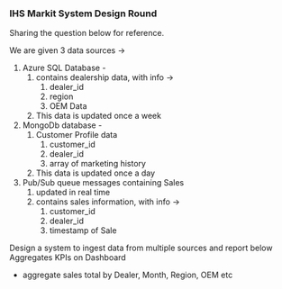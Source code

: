 ### IHS Markit System Design Round

Sharing the question below for reference.

We are given 3 data sources ->
1. Azure SQL Database -
   1. contains dealership data, with info ->
      1. dealer_id
      2. region
      3. OEM Data
   2. This data is updated once a week
2. MongoDb database -
   1. Customer Profile data
      1. customer_id
      2. dealer_id
      3. array of marketing history
   2. This data is updated once a day
3. Pub/Sub queue messages containing Sales 
   1. updated in real time
   2. contains sales information, with info ->
      1. customer_id
      2. dealer_id
      3. timestamp of Sale


Design a system to ingest data from multiple sources and report below Aggregates KPIs  on Dashboard
- aggregate sales total by Dealer, Month, Region, OEM etc